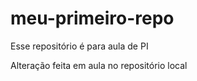 # meu-primeiro-repo
Esse repositório é para aula de PI

Alteração feita em aula no repositório local


